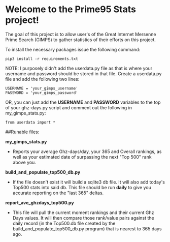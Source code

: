 # Welcome to the Prime95 Stats project!

The goal of this project is to allow user's of the Great Internet Mersenne Prime Search (GIMPS) to gather statistics of
their efforts on this project.

To install the necessary packages issue the following command:
```bazaar
pip3 install -r requirements.txt
```

NOTE:  I purposely didn't add the userdata.py file as that is where your username and password should be stored in that
file.  Create a userdata.py file and add the following two lines:
```bazaar
USERNAME = 'your_gimps_username'
PASSWORD = 'your_gimps_password'
```
OR, you can just add the **USERNAME** and **PASSWORD** variables to the top of your ghz-days.py script and comment out 
the following in my_gimps_stats.py:
```bazaar
from userdata import *
```

##Runable files:

**my_gimps_stats.py**
* Reports your average Ghz-days/day, your 365 and Overall rankings, as well as your estimated date of surpassing the
 next "Top 500" rank above you.

**build_and_populate_top500_db.py**
* If the file doesn't exist it will build a sqlite3 db file.  It will also add today's Top500 stats into said db.
This file should be run **daily** to give you accurate reporting on the "last 365" deltas.

**report_ave_ghzdays_top500.py**
* This file will pull the current moment rankings and their current Ghz Days values.  It will then compare those
rank/value pairs against the daily record (in the Top500.db file created by the build_and_populate_top500_db.py program)
that is nearest to 365 days ago.
